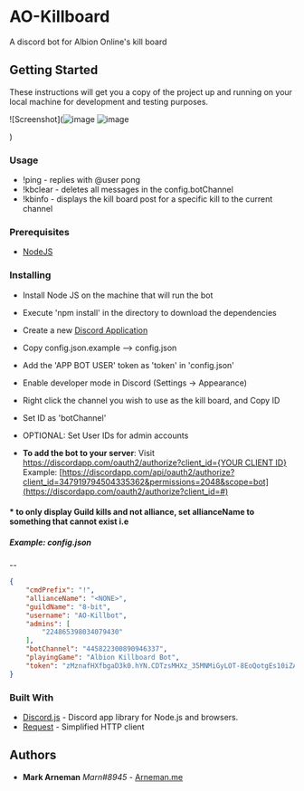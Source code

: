 # AO-Killboard

A discord bot for Albion Online's kill board

## Getting Started

These instructions will get you a copy of the project up and running on your local machine for development and testing purposes.

![Screenshot](![image](https://github.com/IEnjoyToCode0Sometimes/ao-killbot/assets/172433362/2dfd0cde-506a-4875-834f-0727ea8b5574)
![image](https://github.com/IEnjoyToCode0Sometimes/ao-killbot/assets/172433362/bcb7220a-23ea-47dd-bd7a-e88e92983990)

)

### Usage

* !ping - replies with @user pong
* !kbclear - deletes all messages in the config.botChannel
* !kbinfo <eventId> - displays the kill board post for a specific kill to the current channel

### Prerequisites

* [NodeJS](https://nodejs.org/)

### Installing

* Install Node JS on the machine that will run the bot
* Execute 'npm install' in the directory to download the dependencies
* Create a new [Discord Application](https://discordapp.com/developers/applications/)
* Copy config.json.example --> config.json
* Add the 'APP BOT USER' token as 'token' in 'config.json'
* Enable developer mode in Discord (Settings -> Appearance)
* Right click the channel you wish to use as the kill board, and Copy ID
* Set ID as 'botChannel'
* OPTIONAL: Set User IDs for admin accounts

* **To add the bot to your server**: Visit [https://discordapp.com/oauth2/authorize?client_id={YOUR CLIENT ID}](https://discordapp.com/oauth2/authorize?client_id=#)
Example: [https://discordapp.com/api/oauth2/authorize?client_id=347919794504335362&permissions=2048&scope=bot](https://discordapp.com/oauth2/authorize?client_id=#)

#### * to only display Guild kills and not alliance, set allianceName to something that cannot exist i.e <NONE>

##### Example: config.json

--

```json
{
    "cmdPrefix": "!",
    "allianceName": "<NONE>",
    "guildName": "8-bit",
    "username": "AO-Killbot",
    "admins": [
        "224865398034079430"
    ],
    "botChannel": "445822300890946337",
    "playingGame": "Albion Killboard Bot",
    "token": "zMznafHXfbgaD3k0.hYN.CDTzsMHXz_35MNMiGyLOT-8EoQotgEs10iZAa7"
}

```

### Built With

* [Discord.js](https://github.com/hydrabolt/discord.js/) - Discord app library for Node.js and browsers.
* [Request](https://github.com/request/request) - Simplified HTTP client

## Authors

* **Mark Arneman** *Marn#8945* - [Arneman.me](http://arneman.me)

